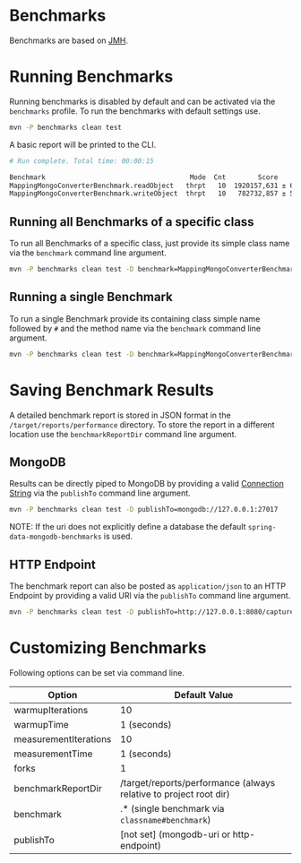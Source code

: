 # Benchmarks

Benchmarks are based on [JMH](https://openjdk.java.net/projects/code-tools/jmh/).

# Running Benchmarks

Running benchmarks is disabled by default and can be activated via the `benchmarks` profile.
To run the benchmarks with default settings use.

```bash
mvn -P benchmarks clean test
```

A basic report will be printed to the CLI.

```bash
# Run complete. Total time: 00:00:15

Benchmark                                    Mode  Cnt        Score       Error  Units
MappingMongoConverterBenchmark.readObject   thrpt   10  1920157,631 ± 64310,809  ops/s
MappingMongoConverterBenchmark.writeObject  thrpt   10   782732,857 ± 53804,130  ops/s
```

## Running all Benchmarks of a specific class

To run all Benchmarks of a specific class, just provide its simple class name via the `benchmark` command line argument.

```bash
mvn -P benchmarks clean test -D benchmark=MappingMongoConverterBenchmark
```

## Running a single Benchmark

To run a single Benchmark provide its containing class simple name followed by `#` and the method name via the `benchmark` command line argument.

```bash
mvn -P benchmarks clean test -D benchmark=MappingMongoConverterBenchmark#readObjectWith2Properties
```

# Saving Benchmark Results

A detailed benchmark report is stored in JSON format in the `/target/reports/performance` directory.
To store the report in a different location use the `benchmarkReportDir` command line argument.

## MongoDB

Results can be directly piped to MongoDB by providing a valid [Connection String](https://docs.mongodb.com/manual/reference/connection-string/) via the `publishTo` command line argument.

```bash
mvn -P benchmarks clean test -D publishTo=mongodb://127.0.0.1:27017
```

NOTE: If the uri does not explicitly define a database the default `spring-data-mongodb-benchmarks` is used. 

## HTTP Endpoint

The benchmark report can also be posted as `application/json` to an HTTP Endpoint by providing a valid URl via the `publishTo` command line argument.

```bash
mvn -P benchmarks clean test -D publishTo=http://127.0.0.1:8080/capture-benchmarks
```

# Customizing Benchmarks

Following options can be set via command line.

Option | Default Value
--- | ---
warmupIterations | 10
warmupTime | 1 (seconds)
measurementIterations | 10
measurementTime | 1 (seconds)
forks | 1
benchmarkReportDir | /target/reports/performance (always relative to project root dir)
benchmark | .* (single benchmark via `classname#benchmark`)
publishTo | \[not set\] (mongodb-uri or http-endpoint)